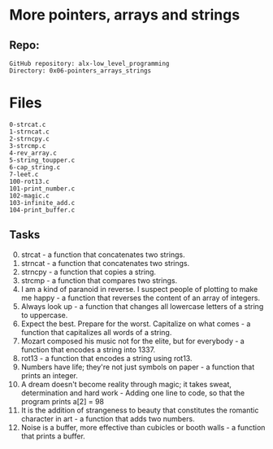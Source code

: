 # **More pointers, arrays and strings**

## Repo:

    GitHub repository: alx-low_level_programming
    Directory: 0x06-pointers_arrays_strings

# Files
    0-strcat.c
    1-strncat.c
    2-strncpy.c
    3-strcmp.c
    4-rev_array.c
    5-string_toupper.c
    6-cap_string.c
    7-leet.c
    100-rot13.c
    101-print_number.c
    102-magic.c
    103-infinite_add.c
    104-print_buffer.c

## Tasks
0. strcat - a function that concatenates two strings.
1. strncat - a function that concatenates two strings.
2. strncpy -  a function that copies a string.
3. strcmp - a function that compares two strings.
4. I am a kind of paranoid in reverse. I suspect people of plotting to make me happy - a function that reverses the content of an array of integers.
5. Always look up - a function that changes all lowercase letters of a string to uppercase.
6. Expect the best. Prepare for the worst. Capitalize on what comes - a function that capitalizes all words of a string.
7. Mozart composed his music not for the elite, but for everybody - a function that encodes a string into 1337.
8. rot13  - a function that encodes a string using rot13.
9. Numbers have life; they're not just symbols on paper - a function that prints an integer.
10. A dream doesn't become reality through magic; it takes sweat, determination and hard work - Adding one line to code, so that the program prints a[2] = 98
11. It is the addition of strangeness to beauty that constitutes the romantic character in art - a function that adds two numbers.
12. Noise is a buffer, more effective than cubicles or booth walls - a function that prints a buffer.